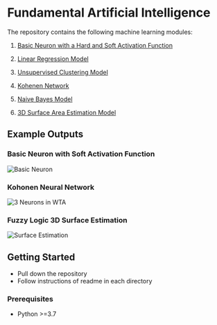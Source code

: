 # Fundamental Artificial Intelligence 

The repository contains the following machine learning modules:
 1) [Basic Neuron with a Hard and Soft Activation Function](https://github.com/mikeP-1107/artificial-intelligence/tree/master/Neuron_Intro)
 
 2) [Linear Regression Model](https://github.com/mikeP-1107/artificial-intelligence/tree/master/Linear_Regression)
 
 3) [Unsupervised Clustering Model](https://github.com/mikeP-1107/artificial-intelligence/tree/master/Clustering)
 
 4) [Kohenen Network](https://github.com/mikeP-1107/artificial-intelligence/tree/master/Kohonen_WTA)
 
 5) [Naive Bayes Model](https://github.com/mikeP-1107/artificial-intelligence/tree/master/Naive_Bayes)
 
 6) [3D Surface Area Estimation Model](https://github.com/mikeP-1107/artificial-intelligence/tree/master/Fuzzy_Surface_Controller)

## Example Outputs

### Basic Neuron with Soft Activation Function
![Basic Neuron](https://github.com/mikeP-1107/artificial-intelligence/blob/master/Neuron_Intro/images/soft_result.png)

### Kohonen Neural Network
![3 Neurons in WTA](https://github.com/mikeP-1107/artificial-intelligence/blob/master/Kohonen_WTA/Results/3Neurons/After%20100%20Iterations.png)

### Fuzzy Logic 3D Surface Estimation
![Surface Estimation](https://github.com/mikeP-1107/artificial-intelligence/blob/master/Fuzzy_Surface_Controller/Results/estimation_surface.png)

## Getting Started

* Pull down the repository
* Follow instructions of readme in each directory
 
### Prerequisites
* Python >=3.7
